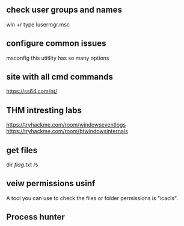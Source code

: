 ## check user groups and names
win +r
type lusermgr.msc

## configure common issues
msconfig this utitlity has so many options

## site with all cmd commands

https://ss64.com/nt/

## THM intresting labs
https://tryhackme.com/room/windowseventlogs
https://tryhackme.com/room/btwindowsinternals

## get files 
dir *flag*.txt /s

## veiw permissions usinf 
A tool you can use to check the files or folder permissions is "icacls".

## Process hunter

